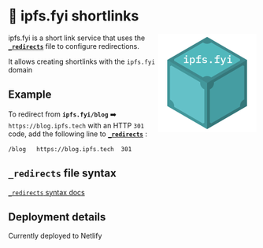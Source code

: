 # 📇 ipfs.fyi shortlinks

<img src="./logo.png" align="right" alt="ipfs.fyi logo" />

ipfs.fyi is a short link service that uses the [**`_redirects`**](./_redirects) file to configure redirections.

It allows creating shortlinks with the `ipfs.fyi` domain

## Example

To redirect from **`ipfs.fyi/blog`** ➡️ `https://blog.ipfs.tech` with an HTTP `301` code, add the following line to [**`_redirects`**](./_redirects) :

```
/blog   https://blog.ipfs.tech  301
```

## `_redirects` file syntax

[`_redirects` syntax docs](https://docs.netlify.com/routing/redirects/redirect-options/)


## Deployment details

Currently deployed to Netlify
